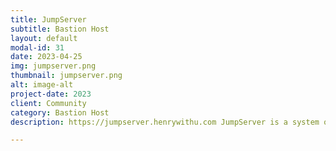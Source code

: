 ```yaml
---
title: JumpServer
subtitle: Bastion Host
layout: default
modal-id: 31
date: 2023-04-25
img: jumpserver.png
thumbnail: jumpserver.png
alt: image-alt
project-date: 2023
client: Community
category: Bastion Host
description: https://jumpserver.henrywithu.com JumpServer is a system on a network used to access and manage devices in a separate security zone. It’s a hardened and monitored device that spans two dissimilar security zones and provides a controlled means of access between them.

---
```

